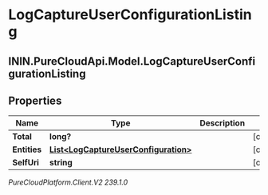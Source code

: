 # LogCaptureUserConfigurationListing

## ININ.PureCloudApi.Model.LogCaptureUserConfigurationListing

## Properties

|Name | Type | Description | Notes|
|------------ | ------------- | ------------- | -------------|
| **Total** | **long?** |  | [optional] |
| **Entities** | [**List&lt;LogCaptureUserConfiguration&gt;**](LogCaptureUserConfiguration) |  | [optional] |
| **SelfUri** | **string** |  | [optional] |



_PureCloudPlatform.Client.V2 239.1.0_
